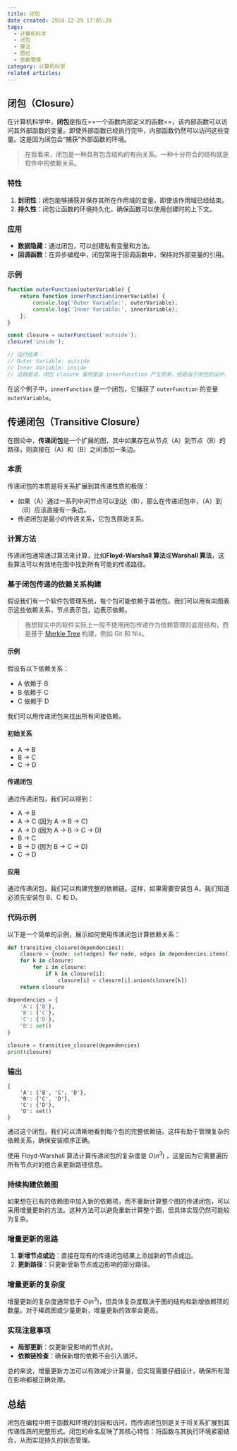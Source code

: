 ```yaml
---
title: 闭包
date created: 2024-12-29 17:05:28
tags:
  - 计算机科学
  - 闭包
  - 算法
  - 图论
  - 依赖管理
category: 计算机科学
related articles:
---
```


## 闭包（Closure）

在计算机科学中，**闭包**是指在==一个函数内部定义的函数==，该内部函数可以访问其外部函数的变量。即使外部函数已经执行完毕，内部函数仍然可以访问这些变量。这是因为闭包会“捕获”外部函数的环境。

> 在我看来，闭包是一种具有包含结构的有向关系。一种十分符合的结构就是软件中的依赖关系。

### 特性

1. **封闭性**：闭包能够捕获并保存其所在作用域的变量，即使该作用域已经结束。
2. **持久性**：闭包让函数的环境持久化，确保函数可以使用创建时的上下文。

### 应用

- **数据隐藏**：通过闭包，可以创建私有变量和方法。
- **回调函数**：在异步编程中，闭包常用于回调函数中，保持对外部变量的引用。

### 示例

```javascript
function outerFunction(outerVariable) {
    return function innerFunction(innerVariable) {
        console.log('Outer Variable:', outerVariable);
        console.log('Inner Variable:', innerVariable);
    };
}

const closure = outerFunction('outside');
closure('inside');

// 运行结果：
// Outer Variable: outside
// Inner Variable: inside
// 这就是说，闭包 closure 虽然是由 innerFunction 产生而来，但是由于闭包的设计，仍然得到了外部变量 outside
```

在这个例子中，`innerFunction` 是一个闭包，它捕获了 `outerFunction` 的变量 `outerVariable`。

## 传递闭包（Transitive Closure）

在图论中，**传递闭包**是一个扩展的图，其中如果存在从节点（A）到节点（B）的路径，则直接在（A）和（B）之间添加一条边。

### 本质

传递闭包的本质是将关系扩展到其传递性质的极限：

- 如果（A）通过一系列中间节点可以到达（B），那么在传递闭包中，（A）到（B）应该直接有一条边。
- 传递闭包是最小的传递关系，它包含原始关系。

### 计算方法

传递闭包通常通过算法来计算，比如**Floyd-Warshall 算法**或**Warshall 算法**，这些算法可以有效地在图中找到所有可能的传递路径。

### 基于闭包传递的依赖关系构建

假设我们有一个软件包管理系统，每个包可能依赖于其他包。我们可以用有向图表示这些依赖关系，节点表示包，边表示依赖。

> 我想现实中的软件实际上一般不使用闭包传递作为依赖管理的底层结构，而是基于 [Merkle Tree](Merkle%20Tree.md) 构建，例如 Git 和 Nix。

#### 示例

假设有以下依赖关系：

- A 依赖于 B
- B 依赖于 C
- C 依赖于 D

我们可以用传递闭包来找出所有间接依赖。

#### 初始关系

- A → B
- B → C
- C → D

#### 传递闭包

通过传递闭包，我们可以得到：

- A → B
- A → C (因为 A → B → C)
- A → D (因为 A → B → C → D)
- B → C
- B → D (因为 B → C → D)
- C → D

#### 应用

通过传递闭包，我们可以构建完整的依赖链。这样，如果需要安装包 A，我们知道必须先安装包 B、C 和 D。

### 代码示例

以下是一个简单的示例，展示如何使用传递闭包计算依赖关系：

```python
def transitive_closure(dependencies):
    closure = {node: set(edges) for node, edges in dependencies.items()}
    for k in closure:
        for i in closure:
            if k in closure[i]:
                closure[i] = closure[i].union(closure[k])
    return closure

dependencies = {
    'A': {'B'},
    'B': {'C'},
    'C': {'D'},
    'D': set()
}

closure = transitive_closure(dependencies)
print(closure)
```

### 输出

```
{
    'A': {'B', 'C', 'D'},
    'B': {'C', 'D'},
    'C': {'D'},
    'D': set()
}
```

通过这个闭包，我们可以清晰地看到每个包的完整依赖链。这样有助于管理复杂的依赖关系，确保安装顺序正确。

使用 Floyd-Warshall 算法计算传递闭包的复杂度是 $O(n^3)$ ，这是因为它需要遍历所有节点对的组合来更新路径信息。

### 持续构建依赖图

如果想在已有的依赖图中加入新的依赖项，而不重新计算整个图的传递闭包，可以采用增量更新的方法。这种方法可以避免重新计算整个图，但具体实现仍然可能较为复杂。

### 增量更新的思路

1. **新增节点或边**：直接在现有的传递闭包结果上添加新的节点或边。
2. **更新路径**：只更新受新节点或边影响的部分路径。

### 增量更新的复杂度

增量更新的复杂度通常低于 $O(n^3)$，但具体复杂度取决于图的结构和新增依赖项的数量。对于稀疏图或少量更新，增量更新的效率会更高。

### 实现注意事项

- **局部更新**：仅更新受影响的节点对。
- **依赖链检查**：确保新增的依赖不会引入循环。

总的来说，增量更新方法可以有效减少计算量，但实现需要仔细设计，确保所有潜在影响都被正确处理。

## 总结

闭包在编程中用于函数和环境的封装和访问，而传递闭包则是关于将关系扩展到其传递性质的完整形式。闭包的命名反映了其核心特性：将函数与其执行环境紧密结合，从而实现持久的状态管理。
